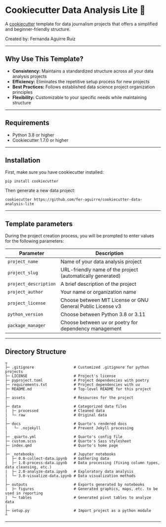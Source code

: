 # Cookiecutter Data Analysis Lite 🐝

A [cookiecutter](https://github.com/cookiecutter/cookiecutter) template for data journalism projects that offers a simplified and beginner-friendly structure.

Created by: Fernanda Aguirre Ruíz

---

## Why Use This Template?

- **Consistency:** Maintains a standardized structure across all your data analysis projects
- **Efficiency:** Eliminates the repetitive setup process for new projects
- **Best Practices:** Follows established data science project organization principles
- **Flexibility:** Customizable to your specific needs while maintaining structure

---

## Requirements

- Python 3.8 or higher
- Cookiecutter 1.7.0 or higher

---

## Installation

First, make sure you have cookiecutter installed:

```
pip install cookiecutter
```
Then generate a new data project:

```
cookiecutter https://github.com/fer-aguirre/cookiecutter-data-analysis-lite
```

---

## Template parameters

During the project creation process, you will be prompted to enter values for the following parameters:

| Parameter          | Description                                                   |
|--------------------|---------------------------------------------------------------|
| `project_name`     | Name of your data analysis project                            |
| `project_slug`     | URL-friendly name of the project (automatically generated)    |
| `project_description` | A brief description of the project                         |
| `project_author`   | Your name or organization name                                |
| `project_license`  | Choose between MIT License or GNU General Public License v3   |
| `python_version`   | Choose between Python 3.8 or 3.11                             |
| `package_manager`  | Choose between uv or poetry for dependency management         |

---

## Directory Structure
```
┬
├─ .gitignore                  # Customized .gitignore for python projects
├─ LICENSE                     # Project's license
├─ pyproject.toml              # Project dependencies with poetry
├─ requirements.txt            # Project dependencies with uv
├─ README.md                   # Top-level README for this project
|
├─ assets                      # Resources for the project
|
├─ data                        # Categorized data files                       
|  ├─ processed                # Cleaned data
|  └─ raw                      # Original data
|
├─ docs                        # Quarto's rendered docs
|   └─ .nojekyll               # Prevent Jekyll processing
|
├─ _quarto.yml                 # Quarto's config file
├─ custom.scss                 # Quarto's Sass stylesheet
├─ index.qmd                   # Quarto's home page
|
├─ _notebooks                  # Jupyter notebooks
|  ├─ 0.0-collect-data.ipynb   # Gathering data
|  ├─ 1.0-process-data.ipynb   # Data processing (fixing column types, data cleansing, etc.)
|  ├─ 2.0-analyze-data.ipynb   # Exploratory data analysis
|  └─ 3.0-visualize-data.ipynb # Data visualization methods
|
├─ outputs                     # Exports generated by notebooks
|  ├─ figures                  # Generated graphics, maps, etc. to be used in reporting
|  └─ tables                   # Generated pivot tables to analyze data
|
├─ setup.py                    # Import project as a python module
┴

```
---